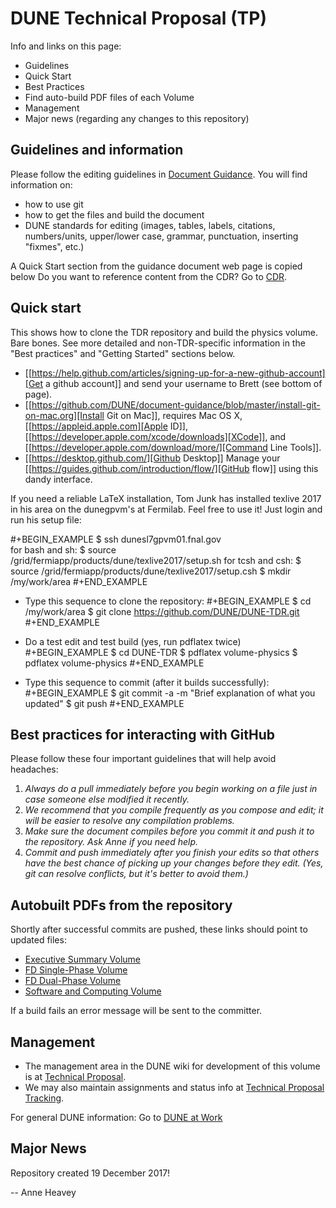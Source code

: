 # DUNE Technical Proposal (TP)
Info and links on this page:

* Guidelines
* Quick Start
* Best Practices
* Find auto-build PDF files of each Volume
* Management
* Major news (regarding any changes to this repository)

## Guidelines and information

Please follow the editing guidelines in [Document Guidance](https://github.com/DUNE/document-guidance). You will find information on:
* how to use git
* how to get the files and build the document
* DUNE standards for editing (images, tables, labels, citations, numbers/units, upper/lower case, grammar, punctuation, inserting "fixmes", etc.)

A Quick Start section from the guidance document web page is copied below
Do you want to reference content from the CDR? Go to [CDR](https://github.com/DUNE/cdr).


## Quick start
This shows how to clone the TDR repository and build the physics volume. Bare bones. See more detailed and non-TDR-specific information in the "Best practices" and "Getting Started" sections below.

-  [[https://help.github.com/articles/signing-up-for-a-new-github-account][Get a github account]] and send your username to Brett (see bottom of page).
-  [[https://github.com/DUNE/document-guidance/blob/master/install-git-on-mac.org][Install Git on Mac]], requires Mac OS X, [[https://appleid.apple.com][Apple ID]], [[https://developer.apple.com/xcode/downloads][XCode]], and [[https://developer.apple.com/download/more/][Command Line Tools]].
-  [[https://desktop.github.com/][Github Desktop]] Manage your [[https://guides.github.com/introduction/flow/][GitHub flow]] using this dandy interface. 

If you need a reliable LaTeX installation, Tom Junk has installed texlive 2017 in his area on the dunegpvm's at Fermilab. Feel free to use it! Just login and run his setup file:

#+BEGIN_EXAMPLE
  $ ssh dunesl7gpvm01.fnal.gov  
  for bash and sh:  $ source /grid/fermiapp/products/dune/texlive2017/setup.sh
  for tcsh and csh: $ source /grid/fermiapp/products/dune/texlive2017/setup.csh
  $ mkdir /my/work/area
#+END_EXAMPLE


 
- Type this sequence to clone the repository:
#+BEGIN_EXAMPLE
  $ cd /my/work/area
  $ git clone https://github.com/DUNE/DUNE-TDR.git
#+END_EXAMPLE
 
- Do a test edit and test build (yes, run pdflatex twice)
#+BEGIN_EXAMPLE
  $ cd DUNE-TDR
  $ pdflatex volume-physics
  $ pdflatex volume-physics
#+END_EXAMPLE
 
- Type this sequence to commit (after it builds successfully):
#+BEGIN_EXAMPLE
  $ git commit -a -m "Brief explanation of what you updated"
  $ git push
#+END_EXAMPLE


## Best practices for interacting with GitHub
Please follow these four important guidelines that will help avoid headaches:

1. *Always do a pull immediately before you begin working on a file just in case someone else modified it recently.*
2. *We recommend that you compile frequently as you compose and edit; it will be easier to resolve any compilation problems.*
3. *Make sure the document compiles before you commit it and push it to the repository. Ask Anne if you need help.*
4. *Commit and push immediately after you finish your edits so that others have the best chance of picking up your changes before they edit.  (Yes, git can resolve conflicts, but it's better to avoid them.)*

## Autobuilt PDFs from the repository

Shortly after successful commits are pushed, these links should point to updated files:  

* [Executive Summary Volume](https://dune.bnl.gov/docs/executive-summary.pdf)
* [FD Single-Phase Volume](https://dune.bnl.gov/docs/far-detector-single-phase.pdf)
* [FD Dual-Phase Volume](https://dune.bnl.gov/docs/far-detector-dual-phase.pdf)
* [Software and Computing Volume](https://dune.bnl.gov/docs/software-computing.pdf)

If a build fails an error message will be sent to the committer.



## Management

* The management area in the DUNE wiki for development of this volume is at [Technical Proposal](https://wiki.dunescience.org/wiki/Technical_Proposal).
* We may also maintain assignments and status info at [Technical Proposal Tracking](https://wiki.dunescience.org/wiki/Technical_Proposal_Tracking).

For general DUNE information: Go to [DUNE at Work](https://web.fnal.gov/collaboration/DUNE/SitePages/home.aspx)


## Major News
Repository created 19 December 2017!

-- Anne Heavey

